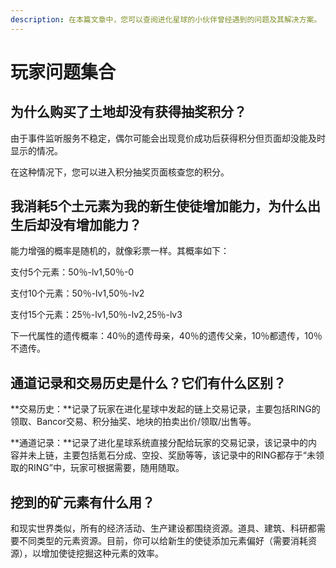```yaml
---
description: 在本篇文章中，您可以查阅进化星球的小伙伴曾经遇到的问题及其解决方案。
---
```


# 玩家问题集合

## **为什么购买了土地却没有获得抽奖积分？**

由于事件监听服务不稳定，偶尔可能会出现竞价成功后获得积分但页面却没能及时显示的情况。

在这种情况下，您可以进入积分抽奖页面核查您的积分。

## **我消耗5个土元素为我的新生使徒增加能力，为什么出生后却没有增加能力？**

能力增强的概率是随机的，就像彩票一样。其概率如下：

支付5个元素：50％-lv1,50％-0

支付10个元素：50％-lv1,50％-lv2

支付15个元素：25％-lv1,50％-lv2,25％-lv3

下一代属性的遗传概率：40％的遗传母亲，40％的遗传父亲，10％都遗传，10％不遗传。

## **通道记录和交易历史是什么？它们有什么区别？**

**交易历史：**记录了玩家在进化星球中发起的链上交易记录，主要包括RING的领取、Bancor交易、积分抽奖、地块的拍卖出价/领取/出售等。

**通道记录：**记录了进化星球系统直接分配给玩家的交易记录，该记录中的内容并未上链，主要包括氪石分成、空投、奖励等等，该记录中的RING都存于“未领取的RING”中，玩家可根据需要，随用随取。

## **挖到的矿元素有什么用？**

和现实世界类似，所有的经济活动、生产建设都围绕资源。道具、建筑、科研都需要不同类型的元素资源。目前，你可以给新生的使徒添加元素偏好（需要消耗资源），以增加使徒挖掘这种元素的效率。

